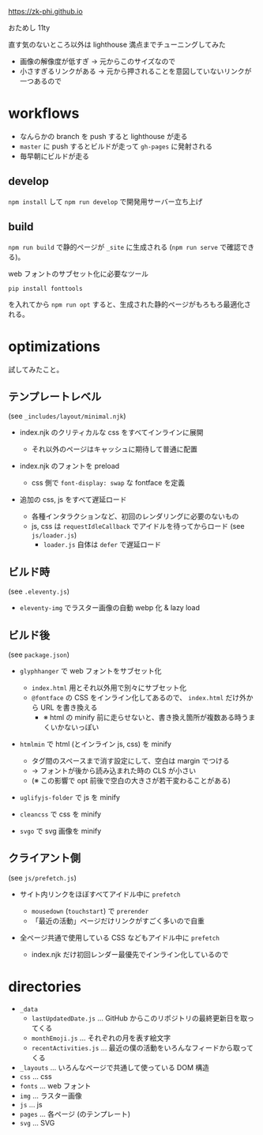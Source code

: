 https://zk-phi.github.io

おためし 11ty

直す気のないところ以外は lighthouse 満点までチューニングしてみた
- 画像の解像度が低すぎ → 元からこのサイズなので
- 小さすぎるリンクがある → 元から押されることを意図していないリンクが一つあるので

# workflows

- なんらかの branch を push すると lighthouse が走る
- `master` に push するとビルドが走って `gh-pages` に発射される
- 毎早朝にビルドが走る

## develop

`npm install` して `npm run develop` で開発用サーバー立ち上げ

## build

`npm run build` で静的ページが `_site` に生成される (`npm run serve` で確認できる)。

web フォントのサブセット化に必要なツール

```
pip install fonttools
```

を入れてから `npm run opt` すると、生成された静的ページがもろもろ最適化される。

# optimizations

試してみたこと。

## テンプレートレベル

(see `_includes/layout/minimal.njk`)

- index.njk のクリティカルな css をすべてインラインに展開
  - それ以外のページはキャッシュに期待して普通に配置

- index.njk のフォントを preload
   - css 側で `font-display: swap` な fontface を定義
   <!-- - 呼び出し (`font-family: ...`) をクラスで囲んでおいて、 js で遅れてトリガー -->
   <!--   - 初回レンダーをブロックしないのを狙っている、数字見るといちおう意味ありそう -->
   <!-- - Font Loading API を使った方が丁寧っぽい https://dev.opera.com/articles/better-font-face/ -->
   <!-- - initial rendering vs FOUT 時間はトレードオフっぽい？ -->
   <!--   - 前者を取ってあえて preload しないでみた (多分いけてない) -->

- 追加の css, js をすべて遅延ロード
   - 各種インタラクションなど、初回のレンダリングに必要のないもの
   - js, css は `requestIdleCallback` でアイドルを待ってからロード (see `js/loader.js`)
     - `loader.js` 自体は `defer` で遅延ロード

## ビルド時

(see `.eleventy.js`)

- `eleventy-img` でラスター画像の自動 webp 化 & lazy load

## ビルド後

(see `package.json`)

- `glyphhanger` で web フォントをサブセット化
   - `index.html` 用とそれ以外用で別々にサブセット化
   - `@fontface` の CSS をインライン化してあるので、 `index.html` だけ外から URL を書き換える
     - ※ html の minify 前に走らせないと、書き換え箇所が複数ある時うまくいかないっぽい

- `htmlmin` で html (とインライン js, css) を minify
   - タグ間のスペースまで消す設定にして、空白は margin でつける
   - → フォントが後から読み込まれた時の CLS が小さい
   - (※ この影響で opt 前後で空白の大きさが若干変わることがある)

- `uglifyjs-folder` で js を minify

- `cleancss` で css を minify

- `svgo` で svg 画像を minify

## クライアント側

(see `js/prefetch.js`)

- サイト内リンクをほぼすべてアイドル中に `prefetch`
  - `mousedown` (`touchstart`) で `prerender`
  - 「最近の活動」ページだけリンクがすごく多いので自重

- 全ページ共通で使用している CSS などもアイドル中に `prefetch`
  - index.njk だけ初回レンダー最優先でインライン化しているので

# directories

- `_data`
  - `lastUpdatedDate.js` ... GitHub からこのリポジトリの最終更新日を取ってくる
  - `monthEmoji.js` ... それぞれの月を表す絵文字
  - `recentActivities.js` ... 最近の僕の活動をいろんなフィードから取ってくる
- `_layouts` ... いろんなページで共通して使っている DOM 構造
- `css` ... css
- `fonts` ... web フォント
- `img` ... ラスター画像
- `js` ... js
- `pages` ... 各ページ (のテンプレート)
- `svg` ... SVG
